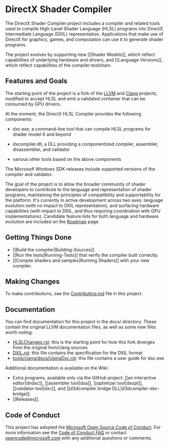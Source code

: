 # DirectX Shader Compiler

The DirectX Shader Compiler project includes a compiler and related tools used to compile High-Level Shader Language (HLSL) programs into DirectX Intermediate Language (DXIL) representation. Applications that make use of DirectX for graphics, games, and computation can use it to generate shader programs.

The project evolves by supporting new [[Shader Models]], which reflect capabilities of underlying hardware and drivers, and [[Language Versions]], which reflect capabilities of the compiler toolchain.

## Features and Goals

The starting point of the project is a fork of the [LLVM](http://llvm.org/) and [Clang](http://clang.llvm.org/) projects, modified to accept HLSL and emit a validated container that can be consumed by GPU drivers.

At the moment, the DirectX HLSL Compiler provides the following components:

- dxc.exe, a command-line tool that can compile HLSL programs for shader model 6 and beyond

- dxcompiler.dll, a DLL providing a componentized compiler, assembler, disassembler, and validator

- various other tools based on the above components

The Microsoft Windows SDK releases include supported versions of the compiler and validator.

The goal of the project is to allow the broader community of shader developers to contribute to the language and representation of shader programs, maintaining the principles of compatibility and supportability for the platform. It's currently in active development across two axes: language evolution (with no impact to DXIL representation), and surfacing hardware capabilities (with impact to DXIL, and thus requiring coordination with GPU implementations).
Candidate feature lists for both language and hardware evolution are included on the [Roadmap](https://github.com/Microsoft/DirectXShaderCompiler/wiki/Roadmap) page.

## Getting Things Done

- [[Build the compiler|Building-Sources]].
- [[Run the tests|Running-Tests]] that verify the compiler built correctly.
- [[Compile shaders and samples|Running Shaders]] with your new compiler.

## Making Changes

To make contributions, see the [Contributing.md](https://github.com/Microsoft/DirectXShaderCompiler/blob/master/CONTRIBUTING.md) file in this project.

## Documentation

You can find documentation for this project in the docs/ directory. These contain the original LLVM documentation files, as well as some new files worth noting:

* [HLSLChanges.rst](https://github.com/Microsoft/DirectXShaderCompiler/blob/master/docs/HLSLChanges.rst):
 this is the starting point for how this fork diverges from the original llvm/clang sources
* [DXIL.rst](https://github.com/Microsoft/DirectXShaderCompiler/blob/master/docs/DXIL.rst):
 this file contains the specification for the DXIL format
* [tools/clang/docs/UsingDxc.rst](https://github.com/Microsoft/DirectXShaderCompiler/blob/master/tools/clang/docs/UsingDxc.rst):
 this file contains a user guide for dxc.exe

Additional documentation is available on the Wiki:

* Extra programs, available only via the GitHub project: [[an interactive editor|dndxc]], [[assembler tool|dxa]], [[optimizer tool|dxopt]], [[validator tool|dxv]], and [[d3dcompiler bridge DLL|d3dcompiler-dxc-bridge]].
* [[Releases]].

## Code of Conduct

This project has adopted the [Microsoft Open Source Code of Conduct](https://opensource.microsoft.com/codeofconduct/). For more information see the [Code of Conduct FAQ](https://opensource.microsoft.com/codeofconduct/faq/) or contact [opencode@microsoft.com](mailto:opencode@microsoft.com) with any additional questions or comments.

